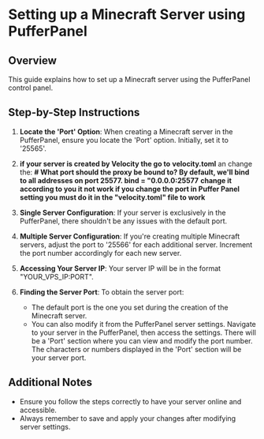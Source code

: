 # Setting up a Minecraft Server using PufferPanel

## Overview

This guide explains how to set up a Minecraft server using the PufferPanel control panel.

## Step-by-Step Instructions

1. **Locate the 'Port' Option**: When creating a Minecraft server in the PufferPanel, ensure you locate the 'Port' option. Initially, set it to '25565'.

3. **if your server is created by Velocity the go to** **velocity.toml** an change the:
**# What port should the proxy be bound to? By default, we'll bind to all addresses on port 25577.
bind = "0.0.0.0:25577** **change it according to you it not work if you change the port in Puffer Panel setting you must do it in the "velocity.toml" file to work**

4. **Single Server Configuration**: If your server is exclusively in the PufferPanel, there shouldn't be any issues with the default port.

5. **Multiple Server Configuration**: If you're creating multiple Minecraft servers, adjust the port to '25566' for each additional server. Increment the port number accordingly for each new server.

6. **Accessing Your Server IP**: Your server IP will be in the format "YOUR_VPS_IP:PORT". 

7. **Finding the Server Port**: To obtain the server port:
    - The default port is the one you set during the creation of the Minecraft server.
    - You can also modify it from the PufferPanel server settings. Navigate to your server in the PufferPanel, then access the settings. There will be a 'Port' section where you can view and modify the port number. The characters or numbers displayed in the 'Port' section will be your server port.

## Additional Notes

- Ensure you follow the steps correctly to have your server online and accessible.
- Always remember to save and apply your changes after modifying server settings.
